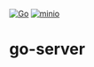 [![Go](https://github.com/jamilnoyda/go-server/actions/workflows/go.yml/badge.svg)](https://github.com/jamilnoyda/go-server/actions/workflows/go.yml)
[![minio](https://github.com/jamilnoyda/go-server/actions/workflows/minio.yml/badge.svg)](https://github.com/jamilnoyda/go-server/actions/workflows/minio.yml)
# go-server
